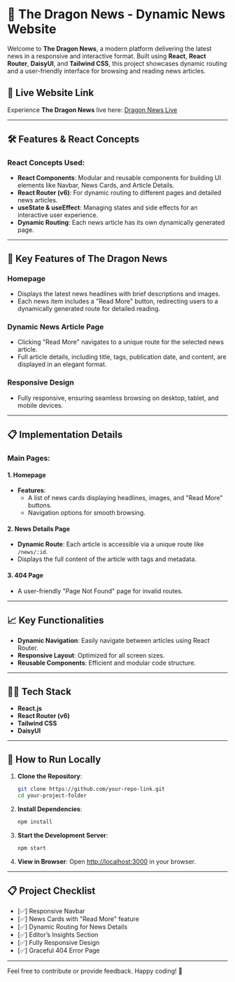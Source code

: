 # 📰 The Dragon News - Dynamic News Website

Welcome to **The Dragon News**, a modern platform delivering the latest news in a responsive and interactive format. Built using **React**, **React Router**, **DaisyUI**, and **Tailwind CSS**, this project showcases dynamic routing and a user-friendly interface for browsing and reading news articles.

## 🚀 Live Website Link
Experience **The Dragon News** live here: [Dragon News Live](https://dragon-news11.netlify.app/)

---

## 🛠️ Features & React Concepts

### React Concepts Used:
- **React Components**: Modular and reusable components for building UI elements like Navbar, News Cards, and Article Details.
- **React Router (v6)**: For dynamic routing to different pages and detailed news articles.
- **useState & useEffect**: Managing states and side effects for an interactive user experience.
- **Dynamic Routing**: Each news article has its own dynamically generated page.

---

## 🌟 Key Features of The Dragon News

### Homepage
- Displays the latest news headlines with brief descriptions and images.
- Each news item includes a "Read More" button, redirecting users to a dynamically generated route for detailed reading.

### Dynamic News Article Page
- Clicking "Read More" navigates to a unique route for the selected news article.
- Full article details, including title, tags, publication date, and content, are displayed in an elegant format.

### Responsive Design
- Fully responsive, ensuring seamless browsing on desktop, tablet, and mobile devices.

---

## 📋 Implementation Details

### Main Pages:
#### 1. **Homepage**
   - **Features**: 
      - A list of news cards displaying headlines, images, and "Read More" buttons.
      - Navigation options for smooth browsing.

#### 2. **News Details Page**
   - **Dynamic Route**: Each article is accessible via a unique route like `/news/:id`.
   - Displays the full content of the article with tags and metadata.

#### 3. **404 Page**
   - A user-friendly "Page Not Found" page for invalid routes.

---

## 📈 Key Functionalities

- **Dynamic Navigation**: Easily navigate between articles using React Router.
- **Responsive Layout**: Optimized for all screen sizes.
- **Reusable Components**: Efficient and modular code structure.

---

## 👨‍💻 Tech Stack

- **React.js**
- **React Router (v6)**
- **Tailwind CSS**
- **DaisyUI**

---

## 🚀 How to Run Locally

1. **Clone the Repository**:
   ```bash
   git clone https://github.com/your-repo-link.git
   cd your-project-folder
   ```

2. **Install Dependencies**:
   ```bash
   npm install
   ```

3. **Start the Development Server**:
   ```bash
   npm start
   ```

4. **View in Browser**:
   Open [http://localhost:3000](http://localhost:3000) in your browser.

---

## 📋 Project Checklist
- [✅] Responsive Navbar
- [✅] News Cards with "Read More" feature
- [✅] Dynamic Routing for News Details
- [✅] Editor’s Insights Section
- [✅] Fully Responsive Design
- [✅] Graceful 404 Error Page

---

Feel free to contribute or provide feedback. Happy coding! 🎉
